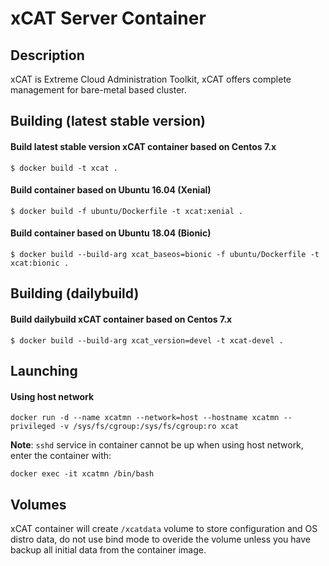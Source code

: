 # xCAT Server Container
## Description
xCAT is Extreme Cloud Administration Toolkit, xCAT offers complete management for bare-metal based cluster.
## Building (latest stable version)
#### Build latest stable version xCAT container based on Centos 7.x
```
$ docker build -t xcat .
```
#### Build container based on Ubuntu 16.04 (Xenial)
```
$ docker build -f ubuntu/Dockerfile -t xcat:xenial .
```
#### Build container based on Ubuntu 18.04 (Bionic)
```
$ docker build --build-arg xcat_baseos=bionic -f ubuntu/Dockerfile -t xcat:bionic .
```
## Building (dailybuild)
#### Build dailybuild xCAT container based on Centos 7.x
```
$ docker build --build-arg xcat_version=devel -t xcat-devel .
```

## Launching
#### Using host network
```
docker run -d --name xcatmn --network=host --hostname xcatmn --privileged -v /sys/fs/cgroup:/sys/fs/cgroup:ro xcat
```
**Note**: `sshd` service in container cannot be up when using host network, enter the container with:
```
docker exec -it xcatmn /bin/bash
```
## Volumes
xCAT container will create `/xcatdata` volume to store configuration and OS distro data, do not use bind mode to overide the volume unless you have backup all initial data from the container image.
